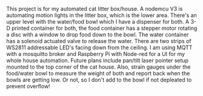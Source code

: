 This project is for my automated cat litter box/house.  A nodemcu V3 is automating motion lights in the litter box, which is the lower area. There's an upper level with the water/food bowl which I have a dispenser for both.  A 3-D printed container for both, the food container has a stepper motor rotating a disc with a window to drop food down to the bowl.  The water container has a solenoid actuated valve to release the water.  There are two strips of WS2811 addressable LED's facing down from the ceiling.  I am using MQTT with a mosquitto broker and Raspberry Pi with Node-red for a UI for my whole house automation.  Future plans include pan/tilt laser pointer setup mounted to the top corner of the cat house. Also, strain gauges under the food/water bowl to measure the weight of both and report back when the bowls are getting low. Or not, so I don't add to the bowl if not depleated to prevent overflow!